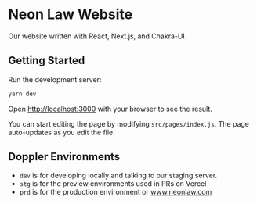 # Neon Law Website

Our website written with React, Next.js, and Chakra-UI.
## Getting Started

Run the development server:

```bash
yarn dev
```

Open [http://localhost:3000](http://localhost:3000) with your browser to see
the result.

You can start editing the page by modifying `src/pages/index.js`. The page
auto-updates as you edit the file.

## Doppler Environments

- `dev` is for developing locally and talking to our staging server.
- `stg` is for the preview environments used in PRs on Vercel
- `prd` is for the production environment or www.neonlaw.com
